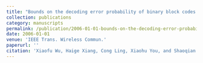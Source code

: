 ```yaml
---
title: "Bounds on the decoding error probability of binary block codes over noncoherent block AWGN and fading channels"
collection: publications
category: manuscripts
permalink: /publication/2006-01-01-bounds-on-the-decoding-error-probability-of-binary-block-codes-over-noncoherent-block-awgn-and-fading-channels
date: 2006-01-01
venue: 'IEEE Trans. Wireless Commun.'
paperurl: ''
citation: 'Xiaofu Wu, Haige Xiang, Cong Ling, Xiaohu You, and Shaoqian Li "<a href=''>Bounds on the decoding error probability of binary block codes over noncoherent block AWGN and fading channels</a>", IEEE Trans. Wireless Commun., vol. 5, pp. 3193-3203, Nov. 2006.'
---
```

